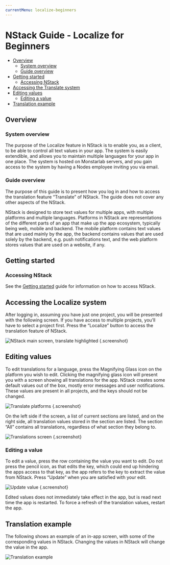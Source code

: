 ```yaml
---
currentMenu: localize-beginners
---
```


# NStack Guide - Localize for Beginners

* [Overview](#overview)	
	* [System overview](#system-overview)
	* [Guide overview](#guide-overview) 
* [Getting started](#getting-started)
	* [Accessing NStack](#accessing-nstack) 
* [Accessing the Translate system](#accessing-the-translate-system) 
* [Editing values](#editing-values)
	* [Editing a value](#editing-a-value)
* [Translation example](#translation-example)


## Overview
### System overview

The purpose of the Localize feature in NStack is to enable you, as a client, to be able to control all text values in your app. The system is easily extendible, and allows you to maintain multiple languages for your app in one place. The system is hosted on Monstarlab servers, and you gain access to the system by having a Nodes employee inviting you via email.

### Guide overview

The purpose of this guide is to present how you log in and how to access the translation feature “Translate” of NStack. The guide does not cover any other aspects of the NStack.

NStack is designed to store text values for multiple apps, with multiple platforms and multiple languages. Platforms in NStack are representations of the different parts of an app that make up the app ecosystem, typically being web, mobile and backend. The mobile platform contains text values that are used mainly by the app, the backend contains values that are used solely by the backend, e.g. push notifications text, and the web platform stores values that are used on a website, if any.

## Getting started
### Accessing NStack

See the [Getting started](getting-started.html) guide for information on how to access NStack.

## Accessing the Localize system

After logging in, assuming you have just one project, you will be presented with the following screen. If you have access to multiple projects, you’ll have to select a project first. Press the “Localize” button to access the translation feature of NStack.

![NStack main screen, translate highlighted](../../images/Guides/TranslateForBeginners/nstack_main_translate2.png) {.screenshot}

## Editing values

To edit translations for a language, press the Magnifying Glass icon on the platform you wish to edit. Clicking the magnifying glass icon will present you with a screen showing all translations for the app. NStack creates some default values out of the box, mostly error messages and user notifications. These values are present in all projects, and the keys should not be changed.

![Translate platforms](../../images/Guides/TranslateForBeginners/translate_platforms.png) {.screenshot}

On the left side if the screen, a list of current sections are listed, and on the right side, all translation values stored in the section are listed. The section “All” contains all translations, regardless of what section they belong to.

![Translations screen](../../images/Guides/TranslateForBeginners/translations.png) {.screenshot}

### Editing a value

To edit a value, press the row containing the value you want to edit. Do not press the pencil icon, as that edits the key, which could end up hindering the apps access to that key, as the app refers to the key to extract the value from NStack. Press “Update” when you are satisfied with your edit.

![Update value](../../images/Guides/TranslateForBeginners/update_value.png) {.screenshot}

Edited values does not immediately take effect in the app, but is read next time the app is restarted. To force a refresh of the translation values, restart the app.

## Translation example

The following shows an example of an in-app screen, with some of the corresponding values in NStack. Changing the values in NStack will change the value in the app.

![Translation example](../../images/Guides/TranslateForBeginners/translation_example.png)
